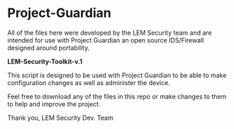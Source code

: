 # Project-Guardian

All of the files here were developed by the LEM Security team and are intended for use with Project Guardian an open source IDS/Firewall designed around portability. 

<p><strong> LEM-Security-Toolkit-v.1 </strong></p>
This script is designed to be used with Project Guardian to be able to make configuration changes as well as administer the device. 


<p>Feel free to download any of the files in this repo or make changes to them to help and improve the project.</p> 

Thank you,
LEM Security Dev. Team
